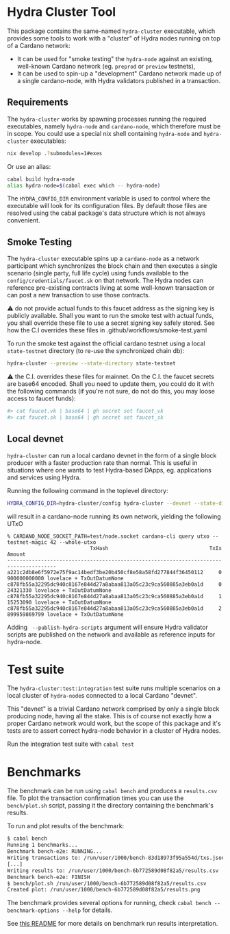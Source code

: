 # Hydra Cluster Tool

This package contains the same-named `hydra-cluster` executable, which provides
some tools to work with a "cluster" of Hydra nodes running on top of a Cardano
network:
* It can be used for "smoke testing" the `hydra-node` against an
  existing, well-known Cardano network (eg. `preprod` or `preview`
  testnets),
* It can be used to spin-up a "development" Cardano network made up of a single
  cardano-node, with Hydra validators published in a transaction.

## Requirements

The `hydra-cluster` works by spawning processes running the required
executables, namely `hydra-node` and `cardano-node`, which therefore
must be in scope. You could use a special nix shell containing
`hydra-node` and `hydra-cluster` executables:

```sh
nix develop .?submodules=1#exes
```

Or use an alias:

```sh
cabal build hydra-node
alias hydra-node=$(cabal exec which -- hydra-node)
```

The `HYDRA_CONFIG_DIR` environment variable is used to control where the executable will look
for its configuration files. By default those files are resolved using the cabal package's
data structure which is not always convenient.

## Smoke Testing

The `hydra-cluster` executable spins up a `cardano-node` as a network
participant which synchronizes the block chain and then executes a
single scenario (single party, full life cycle) using funds available
to the `config/credentials/faucet.sk` on that network. The Hydra nodes
can reference pre-existing contracts living at some well-known
transaction or can post a new transaction to use those contracts.

:warning: do not provide actual funds to this faucet address as the
signing key is publicly available. Shall you want to run the smoke
test with actual funds, you shall override these file to use a secret
signing key safely stored. See how the C.I overrides these files in
.github/workflows/smoke-test.yaml

To run the smoke test against the official cardano testnet using a
local `state-testnet` directory (to re-use the synchronized chain db):

```sh
hydra-cluster --preview --state-directory state-testnet
```

:warning: the C.I. overrides these files for mainnet. On the C.I. the
faucet secrets are base64 encoded. Shall you need to update them, you
could do it with the following commands (if you're not sure, do not
do this, you may loose access to faucet funds):

```sh
#> cat faucet.vk | base64 | gh secret set faucet_vk
#> cat faucet.sk | base64 | gh secret set faucet_sk
```

## Local devnet

`hydra-cluster` can run a local cardano devnet in the form of a single
block producer with a faster production rate than normal. This is useful in situations where
one wants to test Hydra-based DApps, eg. applications and services using Hydra.

Running the following command in the toplevel directory:

```sh
HYDRA_CONFIG_DIR=hydra-cluster/config hydra-cluster --devnet --state-directory test --publish-hydra-scripts
```

will result in a cardano-node running its own network, yielding the following UTxO

```
% CARDANO_NODE_SOCKET_PATH=test/node.socket cardano-cli query utxo --testnet-magic 42 --whole-utxo
                           TxHash                                 TxIx        Amount
--------------------------------------------------------------------------------------
a221c2db8e6f5972e75f9ac14bedf3be20b450cf8e58a58fd277844f36450112     0        900000000000 lovelace + TxOutDatumNone
c878fb55a32295dc940c8167e844d27a8abaa813a05c23c9ca560885a3eb0a1d     0        24321330 lovelace + TxOutDatumNone
c878fb55a32295dc940c8167e844d27a8abaa813a05c23c9ca560885a3eb0a1d     1        15253090 lovelace + TxOutDatumNone
c878fb55a32295dc940c8167e844d27a8abaa813a05c23c9ca560885a3eb0a1d     2        899959869799 lovelace + TxOutDatumNone
```

Adding ` --publish-hydra-scripts` argument will ensure Hydra validator scripts are published
on the network and available as reference inputs for hydra-node.

# Test suite

The `hydra-cluster:test:integration` test suite runs multiple scenarios on a
local cluster of `hydra-node`s connected to a local Cardano "devnet".

This "devnet" is a trivial Cardano network comprised by only a single block
producing node, having all the stake. This is of course not exactly how a proper
Cardano network would work, but the scope of this package and it's tests are to
assert correct hydra-node behavior in a cluster of Hydra nodes.

Run the integration test suite with `cabal test`

# Benchmarks

The benchmark can be run using `cabal bench` and produces a `results.csv` file. To plot the transaction confirmation times you can use the `bench/plot.sh` script, passing it the directory containing the benchmark's results.

To run and plot results of the benchmark:

```sh
$ cabal bench
Running 1 benchmarks...
Benchmark bench-e2e: RUNNING...
Writing transactions to: /run/user/1000/bench-83d18973f95a554d/txs.json
[...]
Writing results to: /run/user/1000/bench-6b772589d08f82a5/results.csv
Benchmark bench-e2e: FINISH
$ bench/plot.sh /run/user/1000/bench-6b772589d08f82a5/results.csv
Created plot: /run/user/1000/bench-6b772589d08f82a5/results.png
```

The benchmark provides several options for running, check `cabal bench --benchmark-options --help` for details.

See [this README](./bench/README.md) for more details on benchmark run results interpretation.
